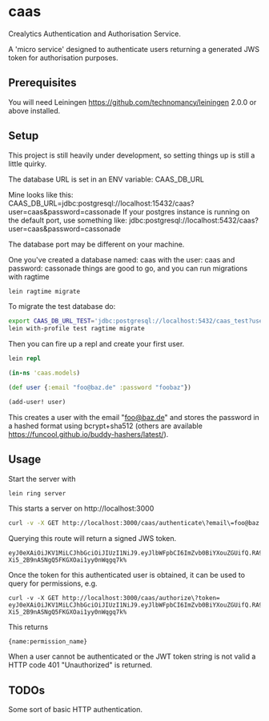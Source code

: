 # caas

Crealytics Authentication and Authorisation Service.

A 'micro service' designed to authenticate users returning a generated JWS token for authorisation purposes.

## Prerequisites

You will need Leiningen https://github.com/technomancy/leiningen 2.0.0 or above installed.

## Setup

This project is still heavily under development, so setting things up is still a little quirky.

The database URL is set in an ENV variable: CAAS_DB_URL

Mine looks like this: CAAS_DB_URL=jdbc:postgresql://localhost:15432/caas?user=caas&password=cassonade
If your postgres instance is running on the default port, use something like: jdbc:postgresql://localhost:5432/caas?user=caas&password=cassonade

The database port may be different on your machine.


One you've created a database named: caas with the user: caas and password: cassonade things are good to go, and you can run migrations with ragtime

```bash
lein ragtime migrate
```

To migrate the test database do:

```bash
export CAAS_DB_URL_TEST='jdbc:postgresql://localhost:5432/caas_test?user=caas_test&password=cassonade_test'
lein with-profile test ragtime migrate
```

Then you can fire up a repl and create your first user.

```clojure
lein repl

(in-ns 'caas.models)

(def user {:email "foo@baz.de" :password "foobaz"})

(add-user! user)
```

This creates a user with the email "foo@baz.de" and stores the password in a hashed format using bcrypt+sha512 (others are available https://funcool.github.io/buddy-hashers/latest/).

## Usage

Start the server with

```bash
lein ring server
```

This starts a server on http://localhost:3000

```bash
curl -v -X GET http://localhost:3000/caas/authenticate\?email\=foo@baz.de\&password\=foobaz
```

Querying this route will return a signed JWS token.

```
eyJ0eXAiOiJKV1MiLCJhbGciOiJIUzI1NiJ9.eyJlbWFpbCI6ImZvb0BiYXouZGUifQ.RA9A1xT_YJ-Xi5_2B9nASNgQ5FKGXOai1yy0nWqgq7k%
```

Once the token for this authenticated user is obtained, it can be used to query for permissions, e.g.

```
curl -v -X GET http://localhost:3000/caas/authorize\?token=
eyJ0eXAiOiJKV1MiLCJhbGciOiJIUzI1NiJ9.eyJlbWFpbCI6ImZvb0BiYXouZGUifQ.RA9A1xT_YJ-Xi5_2B9nASNgQ5FKGXOai1yy0nWqgq7k%
```

This returns

```
{name:permission_name}

```

When a user cannot be authenticated or the JWT token string is not valid a HTTP code 401 "Unauthorized" is returned.

## TODOs

Some sort of basic HTTP authentication.
